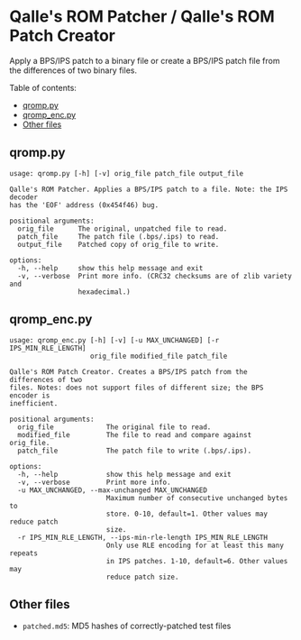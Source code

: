# Qalle's ROM Patcher / Qalle's ROM Patch Creator
Apply a BPS/IPS patch to a binary file or create a BPS/IPS patch file from the differences of two binary files.

Table of contents:
* [qromp.py](#qromppy)
* [qromp_enc.py](#qromp_encpy)
* [Other files](#other-files)

## qromp.py
```
usage: qromp.py [-h] [-v] orig_file patch_file output_file

Qalle's ROM Patcher. Applies a BPS/IPS patch to a file. Note: the IPS decoder
has the 'EOF' address (0x454f46) bug.

positional arguments:
  orig_file      The original, unpatched file to read.
  patch_file     The patch file (.bps/.ips) to read.
  output_file    Patched copy of orig_file to write.

options:
  -h, --help     show this help message and exit
  -v, --verbose  Print more info. (CRC32 checksums are of zlib variety and
                 hexadecimal.)
```

## qromp_enc.py
```
usage: qromp_enc.py [-h] [-v] [-u MAX_UNCHANGED] [-r IPS_MIN_RLE_LENGTH]
                    orig_file modified_file patch_file

Qalle's ROM Patch Creator. Creates a BPS/IPS patch from the differences of two
files. Notes: does not support files of different size; the BPS encoder is
inefficient.

positional arguments:
  orig_file             The original file to read.
  modified_file         The file to read and compare against orig_file.
  patch_file            The patch file to write (.bps/.ips).

options:
  -h, --help            show this help message and exit
  -v, --verbose         Print more info.
  -u MAX_UNCHANGED, --max-unchanged MAX_UNCHANGED
                        Maximum number of consecutive unchanged bytes to
                        store. 0-10, default=1. Other values may reduce patch
                        size.
  -r IPS_MIN_RLE_LENGTH, --ips-min-rle-length IPS_MIN_RLE_LENGTH
                        Only use RLE encoding for at least this many repeats
                        in IPS patches. 1-10, default=6. Other values may
                        reduce patch size.
```

## Other files
* `patched.md5`: MD5 hashes of correctly-patched test files
